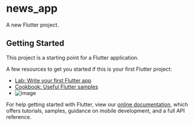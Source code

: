 # news_app

A new Flutter project.

## Getting Started

This project is a starting point for a Flutter application.

A few resources to get you started if this is your first Flutter project:

- [Lab: Write your first Flutter app](https://flutter.dev/docs/get-started/codelab)
- [Cookbook: Useful Flutter samples](https://flutter.dev/docs/cookbook)
- ![image](https://user-images.githubusercontent.com/83757768/136480748-ac863670-fe6d-4939-984b-274805db2152.png)


For help getting started with Flutter, view our
[online documentation](https://flutter.dev/docs), which offers tutorials,
samples, guidance on mobile development, and a full API reference.

